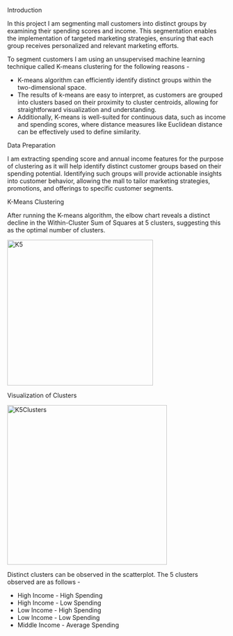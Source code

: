 Introduction

In this project I am segmenting mall customers into distinct groups by examining their spending scores and income. 
This segmentation enables the implementation of targeted marketing strategies, ensuring that each group receives personalized and relevant marketing efforts.

To segment customers I am using an unsupervised machine learning technique called K-means clustering for the following reasons -
- K-means algorithm can efficiently identify distinct groups within the two-dimensional space. 
- The results of k-means are easy to interpret, as customers are grouped into clusters based on their proximity to cluster centroids, allowing for straightforward visualization and understanding.
- Additionally, K-means is well-suited for continuous data, such as income and spending scores, where distance measures like Euclidean distance can be effectively used to define similarity.

Data Preparation 

I am extracting spending score and annual income features for the purpose of clustering as it will help identify distinct customer groups based on their spending potential. 
Identifying such groups will provide actionable insights into customer behavior, allowing the mall to tailor marketing strategies, promotions, and offerings to specific customer segments.

K-Means Clustering 

After running the K-means algorithm, the elbow chart reveals a distinct decline in the Within-Cluster Sum of Squares at 5 clusters, 
suggesting this as the optimal number of clusters.

<img width="335" alt="K5" src="https://github.com/user-attachments/assets/414f3c7f-c68c-43c2-b5ff-314bf75db7d0">

Visualization of Clusters

<img width="367" alt="K5Clusters" src="https://github.com/user-attachments/assets/3b917fb3-7f07-42b8-8faa-defe2e60d6cb">

Distinct clusters can be observed in the scatterplot. 
The 5 clusters observed are as follows -

- High Income - High Spending
- High Income - Low Spending
- Low Income - High Spending
- Low Income - Low Spending
- Middle Income - Average Spending










